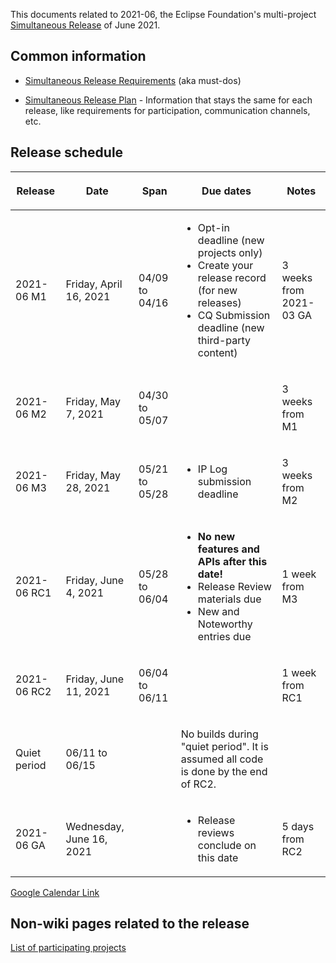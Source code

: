 This documents related to 2021-06, the Eclipse Foundation's
multi-project [Simultaneous Release](../Simultaneous_Release.md) of
June 2021.

## Common information

-   [Simultaneous Release
    Requirements](Simultaneous_Release_Requirements.md)
    (aka must-dos)

<!-- -->

-   [Simultaneous Release
    Plan](Simultaneous_Release_Plan.md) - Information
    that stays the same for each release, like requirements for
    participation, communication channels, etc.

## Release schedule

<table>
<thead>
<tr class="header">
<th><p>Release</p></th>
<th><p>Date</p></th>
<th><p>Span</p></th>
<th><p>Due dates</p></th>
<th><p>Notes</p></th>
</tr>
</thead>
<tbody>
<tr class="odd">
<td><p>2021-06 M1</p></td>
<td><p>Friday, April 16, 2021</p></td>
<td><p>04/09 to 04/16</p></td>
<td><ul>
<li>Opt-in deadline (new projects only)</li>
<li>Create your release record (for new releases)</li>
<li>CQ Submission deadline (new third-party content)</li>
</ul></td>
<td><p>3 weeks from 2021-03 GA</p></td>
</tr>
<tr class="even">
<td><p>2021-06 M2</p></td>
<td><p>Friday, May 7, 2021</p></td>
<td><p>04/30 to 05/07</p></td>
<td></td>
<td><p>3 weeks from M1</p></td>
</tr>
<tr class="odd">
<td><p>2021-06 M3</p></td>
<td><p>Friday, May 28, 2021</p></td>
<td><p>05/21 to 05/28</p></td>
<td><ul>
<li>IP Log submission deadline</li>
</ul></td>
<td><p>3 weeks from M2</p></td>
</tr>
<tr class="even">
<td><p>2021-06 RC1</p></td>
<td><p>Friday, June 4, 2021</p></td>
<td><p>05/28 to 06/04</p></td>
<td><ul>
<li><strong>No new features and APIs after this date!</strong></li>
<li>Release Review materials due</li>
<li>New and Noteworthy entries due</li>
</ul></td>
<td><p>1 week from M3</p></td>
</tr>
<tr class="odd">
<td><p>2021-06 RC2</p></td>
<td><p>Friday, June 11, 2021</p></td>
<td><p>06/04 to 06/11</p></td>
<td></td>
<td><p>1 week from RC1</p></td>
</tr>
<tr class="even">
<td><p>Quiet period</p></td>
<td><p>06/11 to 06/15</p></td>
<td></td>
<td><p>No builds during "quiet period". It is assumed all code is done
by the end of RC2.</p></td>
<td></td>
</tr>
<tr class="odd">
<td><p>2021-06 GA</p></td>
<td><p>Wednesday, June 16, 2021</p></td>
<td></td>
<td><ul>
<li>Release reviews conclude on this date</li>
</ul></td>
<td><p>5 days from RC2</p></td>
</tr>
</tbody>
</table>

<!-- googlecalendar width="600" height="400" title="Planning Council Calendar">gchs7nm4nvpm837469ddj9tjlk@group.calendar.google.com&dates=20210601%2F20210630</googlecalendar -->
[Google Calendar Link](https://calendar.google.com/calendar/embed?src=gchs7nm4nvpm837469ddj9tjlk@group.calendar.google.com&dates=20210601%2F20210630&hl=en&mode=AGENDA)

## Non-wiki pages related to the release

[List of participating
projects](https://projects.eclipse.org/releases/2021-06)

